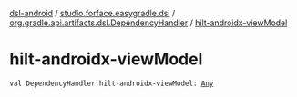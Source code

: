 [dsl-android](../../index.md) / [studio.forface.easygradle.dsl](../index.md) / [org.gradle.api.artifacts.dsl.DependencyHandler](index.md) / [hilt-androidx-viewModel](./hilt-androidx-view-model.md)

# hilt-androidx-viewModel

`val DependencyHandler.hilt-androidx-viewModel: `[`Any`](https://kotlinlang.org/api/latest/jvm/stdlib/kotlin/-any/index.html)
